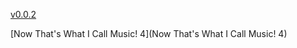 [v0.0.2](https://github.com/littleflute/Now/edit/master/README.md)

[Now That's What I Call Music! 4](Now That's What I Call Music! 4)

